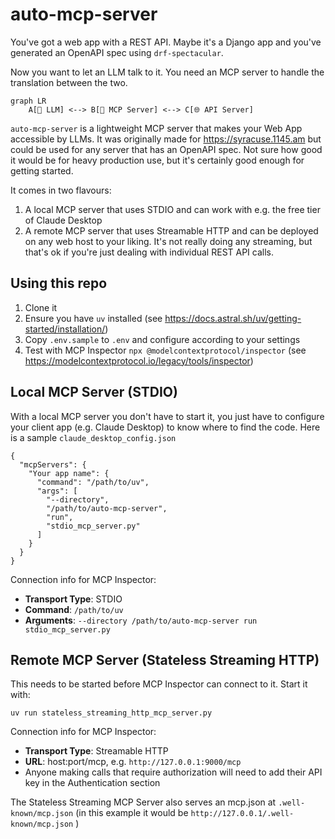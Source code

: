 # auto-mcp-server

You've got a web app with a REST API. Maybe it's a Django app and you've generated an OpenAPI spec using `drf-spectacular`. 

Now you want to let an LLM talk to it. You need an MCP server to handle the translation between the two.

```mermaid
graph LR
    A[🤖 LLM] <--> B[🔌 MCP Server] <--> C[🌐 API Server]
```

`auto-mcp-server` is a lightweight MCP server that makes your Web App accessible by LLMs. It was originally made for https://syracuse.1145.am but could be used for any server that has an OpenAPI spec. Not sure how good it would be for heavy production use, but it's certainly good enough for getting started.

It comes in two flavours:
1. A local MCP server that uses STDIO and can work with e.g. the free tier of Claude Desktop
2. A remote MCP server that uses Streamable HTTP and can be deployed on any web host to your liking. It's not really doing any streaming, but that's ok if you're just dealing with individual REST API calls.

## Using this repo

1. Clone it
2. Ensure you have `uv` installed (see https://docs.astral.sh/uv/getting-started/installation/)
3. Copy `.env.sample` to `.env` and configure according to your settings
4. Test with MCP Inspector `npx @modelcontextprotocol/inspector` (see https://modelcontextprotocol.io/legacy/tools/inspector)

## Local MCP Server (STDIO)

With a local MCP server you don't have to start it, you just have to configure your client app (e.g. Claude Desktop) to know where to find the code. Here is a sample `claude_desktop_config.json`

```
{
  "mcpServers": {
    "Your app name": {
      "command": "/path/to/uv",
      "args": [
        "--directory",
        "/path/to/auto-mcp-server",
        "run",
        "stdio_mcp_server.py"
      ]
    }
  }
}
```

Connection info for MCP Inspector:
- **Transport Type**: STDIO
- **Command**: `/path/to/uv`
- **Arguments**: `--directory /path/to/auto-mcp-server run stdio_mcp_server.py`


## Remote MCP Server (Stateless Streaming HTTP)

This needs to be started before MCP Inspector can connect to it. Start it with:

`uv run stateless_streaming_http_mcp_server.py`

Connection info for MCP Inspector:
- **Transport Type**: Streamable HTTP
- **URL**: host:port/mcp, e.g. `http://127.0.0.1:9000/mcp`
- Anyone making calls that require authorization will need to add their API key in the Authentication section

The Stateless Streaming MCP Server also serves an mcp.json at `.well-known/mcp.json` (in this example it would be `http://127.0.0.1/.well-known/mcp.json` )